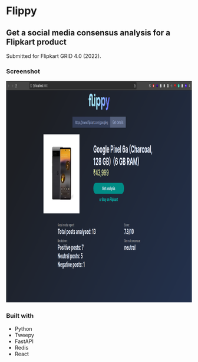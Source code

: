 # Flippy

## Get a social media consensus analysis for a Flipkart product

Submitted for Flipkart GRID 4.0 (2022).

### Screenshot

<img src="./static/main-ss.png" alt="Main page screenshot" height=600 width=auto />

### Built with

-   Python
-   Tweepy
-   FastAPI
-   Redis
-   React
